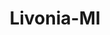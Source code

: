 ---
title: Livonia-MI
slug: livonia-mi
f_state:
- cms/state/michigan.md
f_locations:
- cms/payday-loan/advance-america-1889.md
- cms/payday-loan/advance-america-1890.md
- cms/payday-loan/advance-america-1945.md
- cms/payday-loan/cash-and-checks-6693.md
- cms/payday-loan/cash-now-8057.md
- cms/payday-loan/check-into-cash-12077.md
- cms/payday-loan/checksmart-14753.md
- cms/payday-loan/checksmart-14755.md
- cms/payday-loan/united-states-check-cashing-28216.md
- cms/payday-loan/united-states-check-cashing-28218.md
updated-on: '2024-05-30T13:41:28.615Z'
created-on: '2024-05-30T13:41:28.615Z'
published-on: '2024-05-30T13:54:32.469Z'
f_city: Livonia
layout: '[city].html'
tags: city
---